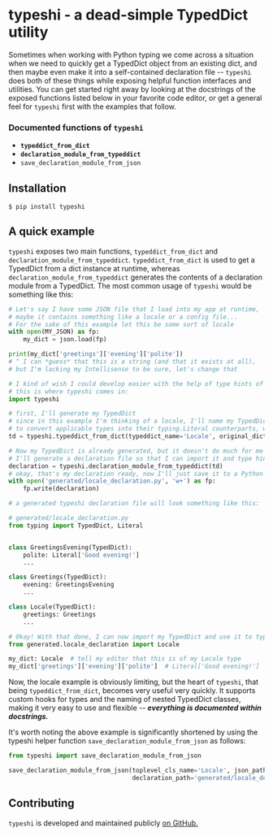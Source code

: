 # typeshi - a dead-simple TypedDict utility</h1>
Sometimes when working with Python typing we come across a situation when we need to quickly get a TypedDict object from an existing dict, and then maybe even make it into a self-contained declaration file -- `typeshi` does both of these things while exposing helpful function interfaces and utilities.
You can get started right away by looking at the docstrings of the exposed functions listed below in your favorite code editor, or get a general feel for `typeshi` first with the examples that follow.

### Documented functions of `typeshi`
- **`typeddict_from_dict`**
- **`declaration_module_from_typeddict`**
- `save_declaration_module_from_json`

## Installation
```
$ pip install typeshi
```

## A quick example
`typeshi` exposes two main functions, `typeddict_from_dict` and `declaration_module_from_typeddict`. `typeddict_from_dict` is used to get a TypedDict from a dict instance at runtime, whereas `declaration_module_from_typeddict` generates the contents of a declaration module from a TypedDict.
The most common usage of `typeshi` would be something like this:
```py
# Let's say I have some JSON file that I load into my app at runtime,
# maybe it contains something like a locale or a config file...
# For the sake of this example let this be some sort of locale
with open(MY_JSON) as fp:
    my_dict = json.load(fp)

print(my_dict['greetings']['evening']['polite'])
# ^ I can *guess* that this is a string (and that it exists at all),
# but I'm lacking my Intellisense to be sure, let's change that
```

```py
# I kind of wish I could develop easier with the help of type hints of my locale,
# this is where typeshi comes in:
import typeshi

# first, I'll generate my TypedDict
# since in this example I'm thinking of a locale, I'll name my TypedDict "Locale" as well as tell typeshi
# to convert applicable types into their typing.Literal counterparts, which will make my life easier while coding
td = typeshi.typeddict_from_dict(typeddict_name='Locale', original_dict=my_dict, literals_where_possible=True)

# Now my TypedDict is already generated, but it doesn't do much for me if it's just sitting in memory...
# I'll generate a declaration file so that I can import it and type hint my locale
declaration = typeshi.declaration_module_from_typeddict(td)
# okay, that's my declaration ready, now I'll just save it to a Python file of my choice...
with open('generated/locale_declaration.py', 'w+') as fp:
    fp.write(declaration)
```
```py
# a generated typeshi declaration file will look something like this:

# generated/locale_declaration.py
from typing import TypedDict, Literal


class GreetingsEvening(TypedDict):
    polite: Literal['Good evening!']
    ...

class Greetings(TypedDict):
    evening: GreetingsEvening
    ...

class Locale(TypedDict):
    greetings: Greetings
    ...
```

```py
# Okay! With that done, I can now import my TypedDict and use it to type hint my locale
from generated.locale_declaration import Locale

my_dict: Locale  # tell my editor that this is of my Locale type
my_dict['greetings']['evening']['polite']  # Literal['Good evening!']
```

Now, the locale example is obviously limiting, but the heart of `typeshi`, that being `typeddict_from_dict`, becomes very useful very quickly.
It supports custom hooks for types and the naming of nested TypedDict classes, making it very easy to use and flexible -- ***everything is documented within docstrings.***

It's worth noting the above example is significantly shortened by using the typeshi helper function `save_declaration_module_from_json` as follows:
```py
from typeshi import save_declaration_module_from_json

save_declaration_module_from_json(toplevel_cls_name='Locale', json_path='my_json.json',
                                  declaration_path='generated/locale_declaration.py')
```

## Contributing
`typeshi` is developed and maintained publicly [on GitHub.](https://github.com/seven7ty/typeshi)